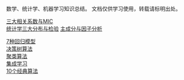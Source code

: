 
数学、统计学、机器学习知识总结。 
文档仅供学习使用，转载请标明出处。

[三大相关系数与MIC](https://github.com/AI-Friend/Machine-Learning/blob/master/%E4%B8%89%E5%A4%A7%E7%9B%B8%E5%85%B3%E7%B3%BB%E6%95%B0%E4%B8%8EMIC.pdf)  
[统计学三大分布与检验](https://github.com/AI-Friend/Machine-Learning/blob/master/%E7%BB%9F%E8%AE%A1%E5%AD%A6%E4%B8%89%E5%A4%A7%E5%88%86%E5%B8%83%E4%B8%8E%E6%A3%80%E9%AA%8C.pdf)
[主成分与因子分析](https://github.com/AI-Friend/Machine-Learning/blob/master/PCA%20%26%20FA.md)

[7种回归模型](https://github.com/AI-Friend/Machine-Learning/blob/master/7%E7%A7%8D%E5%9B%9E%E5%BD%92%E6%A8%A1%E5%9E%8B.md)  
[决策树算法](https://github.com/AI-Friend/Machine-Learning/blob/master/%E5%86%B3%E7%AD%96%E6%A0%91%E7%AE%97%E6%B3%95.md)  
[聚类算法](https://github.com/AI-Friend/Machine-Learning/blob/master/%E8%81%9A%E7%B1%BB%E7%AE%97%E6%B3%95.md)  
[集成学习](https://github.com/AI-Friend/Machine-Learning/blob/master/%E9%9B%86%E6%88%90%E5%AD%A6%E4%B9%A0.md)  
[10个经典算法](https://github.com/AI-Friend/Machine-Learning/blob/master/%E6%9C%BA%E5%99%A8%E5%AD%A6%E4%B9%A010%E5%A4%A7%E7%AE%97%E6%B3%95.docx)
